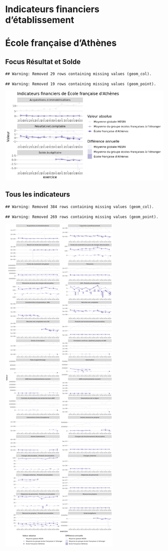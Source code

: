 Indicateurs financiers d’établissement
================

# École française d’Athènes

## Focus Résultat et Solde

    ## Warning: Removed 29 rows containing missing values (geom_col).

    ## Warning: Removed 19 rows containing missing values (geom_point).

![](école_française_d_athènes_files/figure-gfm/etab.focus-1.png)<!-- -->

## Tous les indicateurs

    ## Warning: Removed 384 rows containing missing values (geom_col).

    ## Warning: Removed 269 rows containing missing values (geom_point).

![](école_française_d_athènes_files/figure-gfm/etab-1.png)<!-- -->
